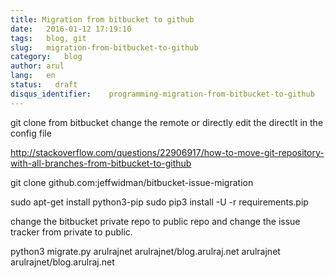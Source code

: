 ```yaml
---
title: Migration from bitbucket to github
date:   2016-01-12 17:19:10
tags:   blog, git
slug:   migration-from-bitbucket-to-github
category:   blog
author: arul
lang:   en
status:   draft
disqus_identifier:    programming-migration-from-bitbucket-to-github
---
```


git clone from bitbucket change the remote or directly edit the directlt
in the config file

<http://stackoverflow.com/questions/22906917/how-to-move-git-repository-with-all-branches-from-bitbucket-to-github>

git clone github.com:jeffwidman/bitbucket-issue-migration

sudo apt-get install python3-pip sudo pip3 install -U -r
requirements.pip

change the bitbucket private repo to public repo and change the issue
tracker from private to public.

python3 migrate.py arulrajnet arulrajnet/blog.arulraj.net arulrajnet
arulrajnet/blog.arulraj.net
